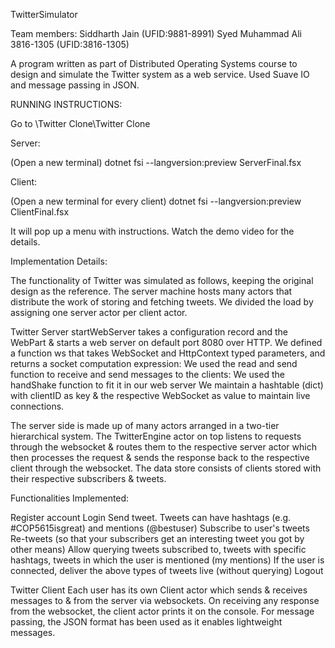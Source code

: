 TwitterSimulator

Team members: 
Siddharth Jain (UFID:9881-8991)
Syed Muhammad Ali 3816-1305 (UFID:3816-1305)

A program written as part of Distributed Operating Systems course to design and simulate the Twitter system as a web service. Used Suave IO and message passing in JSON.


RUNNING INSTRUCTIONS: 

Go to \Twitter Clone\Twitter Clone

Server:

(Open a new terminal)
dotnet fsi --langversion:preview ServerFinal.fsx

Client:

(Open a new terminal for every client)
dotnet fsi --langversion:preview ClientFinal.fsx

It will pop up a menu with instructions. Watch the demo video for the details.

Implementation Details:

The functionality of Twitter was simulated as follows, keeping the original design as the reference. The server machine hosts many actors that distribute the work of storing and fetching tweets. We divided the load by assigning one server actor per client actor.

Twitter Server
startWebServer takes a configuration record and the WebPart & starts a web server on default port 8080 over HTTP. 
We defined a function ws that takes WebSocket and HttpContext typed parameters, and returns a socket computation expression:
We used the read and send function to receive and send messages to the clients:
We used the handShake function to fit it in our web server
We maintain a hashtable (dict) with clientID as key & the respective WebSocket as value to maintain live connections.

The server side is made up of many actors arranged in a two-tier hierarchical system. The TwitterEngine actor on top listens to requests through the websocket & routes them to the respective server actor which then processes the request & sends the response back to the respective client through the websocket. The data store consists of clients stored with their respective subscribers & tweets.

Functionalities Implemented:

Register account
Login
Send tweet. Tweets can have hashtags (e.g. #COP5615isgreat) and mentions (@bestuser)
Subscribe to user's tweets
Re-tweets (so that your subscribers get an interesting tweet you got by other means)
Allow querying tweets subscribed to, tweets with specific hashtags, tweets in which the user is mentioned (my mentions)
If the user is connected, deliver the above types of tweets live (without querying)
Logout

Twitter Client
Each user has its own Client actor which sends & receives messages to & from the server via websockets. On receiving any response from the websocket, the client actor prints it on the console. For message passing, the JSON format has been used as it enables lightweight messages.
